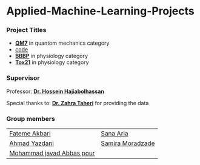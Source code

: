 # Applied-Machine-Learning-Projects
### Project Titles

- **[QM7](https://github.com/hhaji/Applied-Machine-Learning/blob/master/Projects/Projects-Fall-2021/Data/qm7.csv)** in quantom mechanics category
- [code](https://github.com/mAbbaspour/Applied-Machine-Learning-Projects/tree/main/Bbbp)
- **[BBBP](https://github.com/hhaji/Applied-Machine-Learning/blob/master/Projects/Projects-Fall-2021/Data/bbbp.csv)** in physiology category
- **[Tox21](https://github.com/hhaji/Applied-Machine-Learning/blob/master/Projects/Projects-Fall-2021/Data/tox21.csv)** in physiology category
### Supervisor
Professor: **[Dr. Hossein Hajiabolhassan](https://github.com/hhaji)**

Special thanks to: **[Dr. Zahra Taheri](https://github.com/zahta)**  for providing the data
### Group members
| | |
| ----------- | ----------- |
| [Fateme Akbari](https://github.com/f-akbari) | [Sana Aria](https://github.com/sanaaria) |
| [Ahmad Yazdani](https://github.com/Ahmadyazdani78) | [Samira Moradzade](https://github.com/samiramoradzade) |
| [Mohammad javad Abbas pour](https://github.com/mAbbaspour) |  
